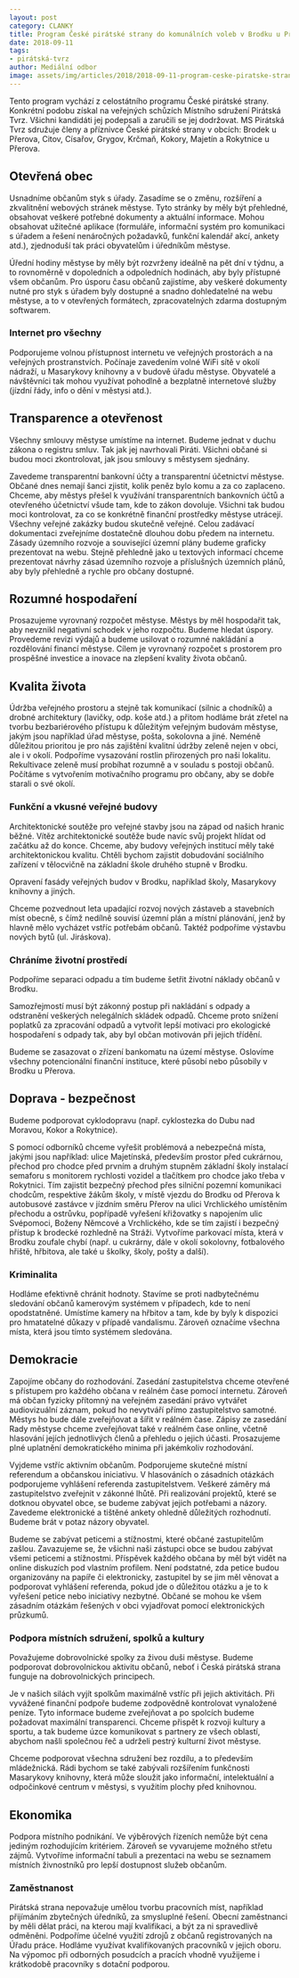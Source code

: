 ```yaml
---
layout: post
category: CLANKY
title: Program České pirátské strany do komunálních voleb v Brodku u Přerova
date: 2018-09-11
tags: 
- pirátská-tvrz
author: Mediální odbor
image: assets/img/articles/2018/2018-09-11-program-ceske-piratske-strany-do-komunalnich-voleb-v-brodku-u-prerova.jpg  #751x422 pixelu
---
```


Tento program vychází z celostátního programu České pirátské strany. Konkrétní podobu získal na veřejných schůzích Místního sdružení Pirátská Tvrz. Všichni kandidáti jej podepsali a zaručili se jej dodržovat. MS Pirátská Tvrz sdružuje členy a příznivce České pirátské strany v obcích: Brodek u Přerova, Citov, Císařov, Grygov, Krčmaň, Kokory, Majetín a Rokytnice u Přerova.

## Otevřená obec

Usnadníme občanům styk s úřady. Zasadíme se o změnu, rozšíření a zkvalitnění webových stránek městyse. Tyto stránky by měly být přehledné, obsahovat veškeré potřebné dokumenty a aktuální informace. Mohou obsahovat užitečné aplikace (formuláře, informační systém pro komunikaci s úřadem a řešení nenáročných požadavků, funkční kalendář akcí, ankety atd.), zjednoduší tak práci obyvatelům i úředníkům městyse.

Úřední hodiny městyse by měly být rozvrženy ideálně na pět dní v týdnu, a to rovnoměrně v dopoledních a odpoledních hodinách, aby byly přístupné všem občanům. Pro úsporu času občanů zajistíme, aby veškeré dokumenty nutné pro styk s úřadem byly dostupné a snadno dohledatelné na webu městyse, a to v otevřených formátech, zpracovatelných zdarma dostupným softwarem.

### Internet pro všechny

Podporujeme volnou přístupnost internetu ve veřejných prostorách a na veřejných prostranstvích. Počínaje zavedením volné WiFi sítě v okolí nádraží, u Masarykovy knihovny a v budově úřadu městyse. Obyvatelé a návštěvníci tak mohou využívat pohodlně a bezplatně internetové služby (jízdní řády, info o dění v městysi atd.).

## Transparence a otevřenost

Všechny smlouvy městyse umístíme na internet. Budeme jednat v duchu zákona o registru smluv. Tak jak jej navrhovali Piráti. Všichni občané si budou moci zkontrolovat, jak jsou smlouvy s městysem sjednány.

Zavedeme transparentní bankovní účty a transparentní účetnictví městyse. Občané dnes nemají šanci zjistit, kolik peněz bylo komu a za co zaplaceno. Chceme, aby městys přešel k využívání transparentních bankovních účtů a otevřeného účetnictví všude tam, kde to zákon dovoluje. Všichni tak budou moci kontrolovat, za co se konkrétně finanční prostředky městyse utrácejí. Všechny veřejné zakázky budou skutečně veřejné. Celou zadávací dokumentaci zveřejníme dostatečně dlouhou dobu předem na internetu. Zásady územního rozvoje a související územní plány budeme graficky prezentovat na webu. Stejně přehledně jako u textových informací chceme prezentovat návrhy zásad územního rozvoje a příslušných územních plánů, aby byly přehledně a rychle pro občany dostupné.

## Rozumné hospodaření 

Prosazujeme vyrovnaný rozpočet městyse. Městys by měl hospodařit tak, aby nevznikl negativní schodek v jeho rozpočtu. Budeme hledat úspory. Provedeme revizi výdajů a budeme usilovat o rozumné nakládání a rozdělování financí městyse. Cílem je vyrovnaný rozpočet s prostorem pro prospěšné investice a inovace na zlepšení kvality života občanů.

## Kvalita života

Údržba veřejného prostoru a stejně tak komunikací (silnic a chodníků) a drobné architektury (lavičky, odp. koše atd.) a přitom hodláme brát zřetel na tvorbu bezbariérového přístupu k důležitým veřejným budovám městyse, jakým jsou například úřad městyse, pošta, sokolovna a jiné. Neméně důležitou prioritou je pro nás zajištění kvalitní údržby zeleně nejen v obci, ale i v okolí. Podpoříme vysazování rostlin přirozených pro naši lokalitu. Rekultivace zeleně musí probíhat rozumně a v souladu s postoji občanů. Počítáme s vytvořením motivačního programu pro občany, aby se dobře starali o své okolí.

### Funkční a vkusné veřejné budovy

Architektonické soutěže pro veřejné stavby jsou na západ od našich hranic běžné. Vítěz architektonické soutěže bude navíc svůj projekt hlídat od začátku až do konce. Chceme, aby budovy veřejných institucí měly také architektonickou kvalitu. Chtěli bychom zajistit dobudování sociálního zařízení v tělocvičně na základní škole druhého stupně v Brodku.

Opravení fasády veřejných budov v Brodku, například školy, Masarykovy knihovny a jiných.

Chceme pozvednout leta upadající rozvoj nových zástaveb a stavebních míst obecně, s čímž nedílně souvisí územní plán a místní plánování, jenž by hlavně mělo vycházet vstříc potřebám občanů. Taktéž podpoříme výstavbu nových bytů (ul. Jiráskova).

### Chráníme životní prostředí

Podpoříme separaci odpadu a tím budeme šetřit životní náklady občanů v Brodku.

Samozřejmostí musí být zákonný postup při nakládání s odpady a odstranění veškerých nelegálních skládek odpadů. Chceme proto snížení poplatků za zpracování odpadů a vytvořit lepší motivaci pro ekologické hospodaření s odpady tak, aby byl občan motivován při jejich třídění.

Budeme se zasazovat o zřízení bankomatu na území městyse. Oslovíme všechny potencionální finanční instituce, které působí nebo působily v Brodku u Přerova.

## Doprava - bezpečnost

Budeme podporovat cyklodopravu (např. cyklostezka do Dubu nad Moravou, Kokor a Rokytnice). 

S pomocí odborníků chceme vyřešit problémová a nebezpečná místa, jakými jsou například: ulice Majetínská, především prostor před cukrárnou, přechod pro chodce před prvním a druhým stupněm základní školy instalací semaforu s monitorem rychlosti vozidel a tlačítkem pro chodce jako třeba v Rokytnici. Tím zajistit bezpečný přechod přes silniční pozemní komunikaci chodcům, respektive žákům školy, v místě vjezdu do Brodku od Přerova k autobusové zastávce v jízdním směru Přerov na ulici Vrchlického umístěním přechodu a ostrůvku, popřípadě vyřešení křižovatky s napojením ulic Svépomoci, Boženy Němcové a Vrchlického, kde se tím zajistí i bezpečný přístup k brodecké rozhledně na Stráži. Vytvoříme parkovací místa, která v Brodku zoufale chybí (např. u cukrárny, dále v okolí sokolovny, fotbalového hřiště, hřbitova, ale také u školky, školy, pošty a další).

### Kriminalita

Hodláme efektivně chránit hodnoty. Stavíme se proti nadbytečnému sledování občanů kamerovým systémem v případech, kde to není opodstatněné. Umístíme kamery na hřbitov a tam, kde by byly k dispozici pro hmatatelné důkazy v případě vandalismu. Zároveň označíme všechna místa, která jsou tímto systémem sledována. 

## Demokracie

Zapojíme občany do rozhodování. Zasedání zastupitelstva chceme otevřené s přístupem pro každého občana v reálném čase pomocí internetu. Zároveň má občan fyzicky přítomný na veřejném zasedání právo vytvářet audiovizuální záznam, pokud ho nevytváří přímo zastupitelstvo samotné. Městys ho bude dále zveřejňovat a šířit v reálném čase. Zápisy ze zasedání Rady městyse chceme zveřejňovat také v reálném čase online, včetně hlasování jejích jednotlivých členů a přehledu o jejich účasti. Prosazujeme plné uplatnění demokratického minima při jakémkoliv rozhodování.

Vyjdeme vstříc aktivním občanům. Podporujeme skutečné místní referendum a občanskou iniciativu. V hlasováních o zásadních otázkách podporujeme vyhlášení referenda zastupitelstvem. Veškeré záměry má zastupitelstvo zveřejnit v zákonné lhůtě. Při realizování projektů, které se dotknou obyvatel obce, se budeme zabývat jejich potřebami a názory. Zavedeme elektronické a tištěné ankety ohledně důležitých rozhodnutí. Budeme brát v potaz názory obyvatel.

Budeme se zabývat peticemi a stížnostmi, které občané zastupitelům zašlou. Zavazujeme se, že všichni naši zástupci obce se budou zabývat všemi peticemi a stížnostmi. Příspěvek každého občana by měl být vidět na online diskuzích pod vlastním profilem. Není podstatné, zda petice budou organizovány na papíře či elektronicky, zastupitel by se jim měl věnovat a podporovat vyhlášení referenda, pokud jde o důležitou otázku a je to k vyřešení petice nebo iniciativy nezbytné. Občané se mohou ke všem zásadním otázkám řešených v obci vyjadřovat pomocí elektronických průzkumů.

### Podpora místních sdružení, spolků a kultury

Považujeme dobrovolnické spolky za živou duši městyse. Budeme podporovat dobrovolnickou aktivitu občanů, neboť i Česká pirátská strana funguje na dobrovolnických principech.

Je v našich silách vyjít spolkům maximálně vstříc při jejich aktivitách. Při vyvážené finanční podpoře budeme zodpovědně kontrolovat vynaložené peníze. Tyto informace budeme zveřejňovat a po spolcích budeme požadovat maximální transparenci. Chceme přispět k rozvoji kultury a sportu, a tak budeme úzce komunikovat s partnery ze všech oblastí, abychom našli společnou řeč a udrželi pestrý kulturní život městyse.

Chceme podporovat všechna sdružení bez rozdílu, a to především mládežnická. Rádi bychom se také zabývali rozšířením funkčnosti Masarykovy knihovny, která může sloužit jako informační, intelektuální a odpočinkové centrum v městysi, s využitím plochy před knihovnou.

## Ekonomika

Podpora místního podnikání. Ve výběrových řízeních nemůže být cena jediným rozhodujícím kritériem. Zároveň se vyvarujeme možného střetu zájmů. Vytvoříme informační tabuli a prezentaci na webu se seznamem místních živnostníků pro lepší dostupnost služeb občanům.

### Zaměstnanost

Pirátská strana nepovažuje umělou tvorbu pracovních míst, například přijímáním zbytečných úředníků, za smysluplné řešení. Obecní zaměstnanci by měli dělat práci, na kterou mají kvalifikaci, a být za ni spravedlivě odměněni. Podpoříme účelné využití zdrojů z občanů registrovaných na Úřadu práce. Hodláme využívat kvalifikovaných pracovníků v jejich oboru. Na výpomoc při odborných posudcích a pracích vhodně využijeme i krátkodobě pracovníky s dotační podporou.
